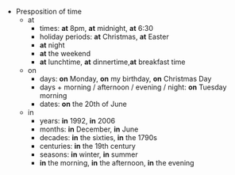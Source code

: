 - Presposition of time
	- at
		-  times: **at** 8pm, **at** midnight, **at** 6:30
		-   holiday periods: **at** Christmas, **at** Easter
		-   **at** night
		-   **at** the weekend
		- **at** lunchtime, **at** dinnertime,**at** breakfast time
	- on
		-   days: **on** Monday, **on** my birthday, **on** Christmas Day
		-   days + morning / afternoon / evening / night: **on** Tuesday morning
		-   dates: **on** the 20th of June
	- in
		- years: **in** 1992, **in** 2006
		-   months: **in** December, **in** June
		-   decades: **in** the sixties, **in** the 1790s
		-   centuries: **in** the 19th century
		-  seasons: **in** winter, **in** summer
		-   **in** the morning, **in** the afternoon, **in** the evening